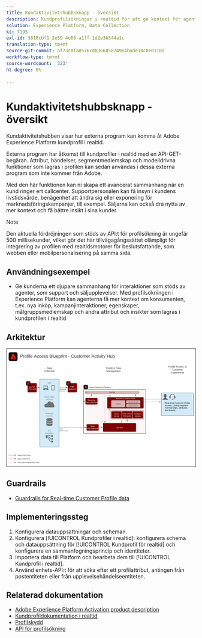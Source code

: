 ```yaml
---
title: Kundaktivitetshubbsknapp - översikt
description: Kundprofilsökningar i realtid för att ge kontext för agentstödd support och försäljning.
solution: Experience Platform, Data Collection
kt: 7195
exl-id: 3616cbf1-2e59-4e68-a1ff-1d2e3b344a1c
translation-type: tm+mt
source-git-commit: af73c0fa0576cd836685824964bade10c0e0110d
workflow-type: tm+mt
source-wordcount: '323'
ht-degree: 0%

---
```


# Kundaktivitetshubbsknapp - översikt

Kundaktivitetshubben visar hur externa program kan komma åt Adobe Experience Platform kundprofil i realtid.

Externa program har åtkomst till kundprofiler i realtid med en API-GET-begäran. Attribut, händelser, segmentmedlemskap och modelldrivna funktioner som lagras i profilen kan sedan användas i dessa externa program som inte kommer från Adobe.

Med den här funktionen kan ni skapa ett avancerat sammanhang när en kund ringer ert callcenter. Supportpersonalen kan få insyn i kundens livstidsvärde, benägenhet att ändra sig eller exponering för marknadsföringskampanjer, till exempel. Säljarna kan också dra nytta av mer kontext och få bättre insikt i sina kunder.

>[!NOTE]
>
>Den aktuella fördröjningen som stöds av API:t för profilsökning är ungefär 500 millisekunder, vilket gör det här tillvägagångssättet olämpligt för integrering av profilen med realtidsmotorer för beslutsfattande, som webben eller mobilpersonalisering på samma sida.

## Användningsexempel

* Ge kunderna ett djupare sammanhang för interaktioner som stöds av agenter, som support och säljupplevelser. Med profilsökningen i Experience Platform kan agenterna få mer kontext om konsumenten, t.ex. nya inköp, kampanjinteraktioner, egenskaper, målgruppsmedlemskap och andra attribut och insikter som lagras i kundprofilen i realtid.

## Arkitektur

<img src="assets/cah.svg" alt="Referensarkitektur för Customer Activity Hub-utkast" style="border:1px solid #4a4a4a" />

## Guardrails

* [Guardrails for Real-time Customer Profile data](https://experienceleague.adobe.com/docs/experience-platform/profile/guardrails.html)

## Implementeringssteg

1. Konfigurera datauppsättningar och scheman.
1. Konfigurera [!UICONTROL Kundprofiler i realtid]: konfigurera schema och datauppsättning för [!UICONTROL Kundprofil för realtid] och konfigurera en sammanfogningsprincip och identiteter.
1. Importera data till Platform och bearbeta dem till [!UICONTROL Kundprofil i realtid].
1. Använd enhets-API:t för att söka efter ett profilattribut, antingen från postentiteten eller från upplevelsehändelseentiteten.

## Relaterad dokumentation

* [Adobe Experience Platform Activation product description](https://helpx.adobe.com/legal/product-descriptions/adobe-experience-platform0.html)
* [Kundprofildokumentation i realtid](https://experienceleague.adobe.com/docs/experience-platform/profile/home.html?lang=en)
* [Profilskydd](https://experienceleague.adobe.com/docs/experience-platform/profile/guardrails.html)
* [API för profilsökning](https://www.adobe.io/apis/experienceplatform/home/api-reference.html)
